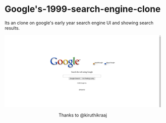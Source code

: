 # Google's-1999-search-engine-clone
Its an clone on google's early year search engine UI and showing search results.


<img src="google.png" >


<center>
  <p>Thanks to @kiruthikraaj</p>
</center>


